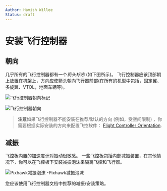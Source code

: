 ```yaml
---
Author: Hamish Willee
Status: draft
---
```

# 安装飞行控制器

## 朝向

几乎所有的飞行控制器都有一个*箭头标志* (如下图所示)。 飞行控制器应该顶部朝上放置在机架上，方向应使箭头朝向飞行器前部(在所有的机型中包括，固定翼、多旋翼、VTOL，地面车辆等)。

![飞行控制器朝向标记](../../images/fc_heading_mark_1.png)

![飞行控制器朝向](../../images/fc_orientation_1.png)

> **注意**如果飞行控制器不能安装在推荐/默认的方向 (例如，受空间限制) ，你需要根据实际安装的方向来配置飞控软件： [Flight Controller Orientation](../config/flight_controller_orientation.md).

## 减振

飞控板内置的加速度计对振动很敏感。 一些飞控板包括内部减振装置，在其他情况下，你可以在飞控板下安装减振泡沫来隔离飞控和飞行器。

![Pixhawk减振泡沫](../../images/3dr_anti_vibration_mounting_foam.png) -Pixhawk减振泡沫

您应该使用飞行控制器文档中推荐的减振/安装策略。